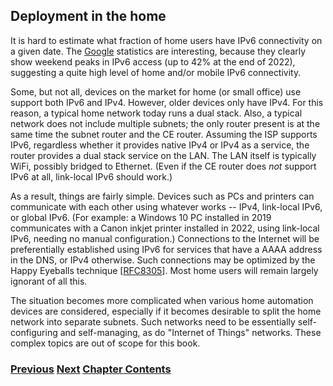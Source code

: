 ## Deployment in the home

It is hard to estimate what fraction of home users have IPv6 connectivity on a given date. The [Google](https://www.google.com/intl/en/ipv6/statistics.html) statistics are interesting, because they clearly show weekend peaks in IPv6 access (up to 42% at the end of 2022), suggesting a quite high level of home and/or mobile IPv6 connectivity.

Some, but not all, devices on the market for home (or small office) use support both IPv6 and IPv4. However, older devices only have IPv4. For this reason, a typical home network today runs a dual stack. Also, a typical network does not include multiple subnets; the only router present is at the same time the subnet router and the CE router. Assuming the ISP supports IPv6, regardless whether it provides native IPv4 or IPv4 as a service, the router provides a dual stack service on the LAN. The LAN itself is typically WiFi, possibly bridged to Ethernet. (Even if the CE router does *not* support IPv6 at all, link-local IPv6 should work.)

As a result, things are fairly simple. Devices such as PCs and printers can communicate with each other using whatever works -- IPv4, link-local IPv6, or global IPv6. (For example: a Windows 10 PC installed in 2019 communicates with a Canon inkjet printer installed in 2022, using link-local IPv6, needing no manual configuration.) Connections to the Internet will be preferentially established using IPv6 for services that have a AAAA address in the DNS, or IPv4 otherwise. Such connections may be optimized by the Happy Eyeballs technique \[[RFC8305](https://www.rfc-editor.org/info/rfc8305)]. Most home users will remain largely ignorant of all this.

The situation becomes more complicated when various home automation devices are considered, especially if it becomes desirable to split the home network into separate subnets. Such networks need to be essentially self-configuring and self-managing, as do "Internet of Things" networks. These complex topics are out of scope for this book.

<!-- Link lines generated automatically; do not delete -->
### [<ins>Previous</ins>](Deployment%20by%20carriers.md) [<ins>Next</ins>](Deployment%20in%20the%20enterprise.md) [<ins>Chapter Contents</ins>](5.%20Deployment.md)
